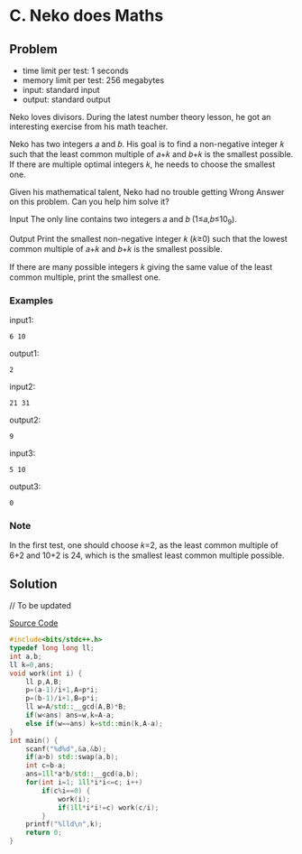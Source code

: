 # C. Neko does Maths

## Problem

- time limit per test: 1 seconds
- memory limit per test: 256 megabytes
- input: standard input
- output: standard output

Neko loves divisors. During the latest number theory lesson, he got an interesting exercise from his math teacher.

Neko has two integers 𝑎 and 𝑏. His goal is to find a non-negative integer 𝑘 such that the least common multiple of 𝑎+𝑘 and 𝑏+𝑘 is the smallest possible. If there are multiple optimal integers 𝑘, he needs to choose the smallest one.

Given his mathematical talent, Neko had no trouble getting Wrong Answer on this problem. Can you help him solve it?

Input
The only line contains two integers 𝑎 and 𝑏 (1≤𝑎,𝑏≤10<sub>9</sub>).

Output
Print the smallest non-negative integer 𝑘 (𝑘≥0) such that the lowest common multiple of 𝑎+𝑘 and 𝑏+𝑘 is the smallest possible.

If there are many possible integers 𝑘 giving the same value of the least common multiple, print the smallest one.

### Examples

input1:

```text
6 10
```

output1:

```text
2
```

input2:

```text
21 31
```

output2:

```text
9
```

input3:

```text
5 10
```

output3:

```text
0
```

### Note

In the first test, one should choose 𝑘=2, as the least common multiple of 6+2 and 10+2 is 24, which is the smallest least common multiple possible.

## Solution

// To be updated

[Source Code](/Problem-C/c.cpp)

```cpp
#include<bits/stdc++.h>
typedef long long ll;
int a,b;
ll k=0,ans;
void work(int i) {
    ll p,A,B;
    p=(a-1)/i+1,A=p*i;
    p=(b-1)/i+1,B=p*i;
    ll w=A/std::__gcd(A,B)*B;
    if(w<ans) ans=w,k=A-a;
    else if(w==ans) k=std::min(k,A-a);
}
int main() {
    scanf("%d%d",&a,&b);
    if(a>b) std::swap(a,b);
    int c=b-a;
    ans=1ll*a*b/std::__gcd(a,b);
    for(int i=1; 1ll*i*i<=c; i++)
        if(c%i==0) {
            work(i);
            if(1ll*i*i!=c) work(c/i);
        }
    printf("%lld\n",k);
    return 0;
}
```
